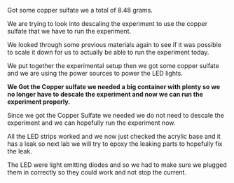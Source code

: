 Got some copper sulfate we a total of 8.48 grams.

We are trying to look into descaling the experiment to use the copper sulfate that we have to run the experiment.

We looked through some previous materials again to see if it was possible to scale it down for us to actually be able to run the experiment today.

We put together the experimental setup then we got some copper sulfate and we are using the power sources to power the LED lights. 

**We Got the Copper sulfate we needed a big container with plenty so we no longer have to descale the experiment and now  we can run the experiment properly.**

Since we got the Copper Sulfate we needed we do not need to descale the experiment and we can hopefully run the experiment now.

All the LED strips worked and we now just checked the acrylic base and it has a leak so next lab we will try to epoxy the leaking parts to hopefully fix the leak.

The LED were light emitting diodes and so we had to make sure we plugged them in correctly so they could work and not stop the current.
